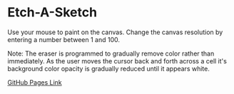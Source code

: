 # Etch-A-Sketch

Use your mouse to paint on the canvas. Change the canvas resolution by entering a number between 1 and 100.

Note: The eraser is programmed to gradually remove color rather than immediately. As the user moves the cursor back and forth across a cell it's background color opacity is gradually reduced until it appears white.

[GitHub Pages Link](https://r-langdon.github.io/Etch-A-Sketch/)
